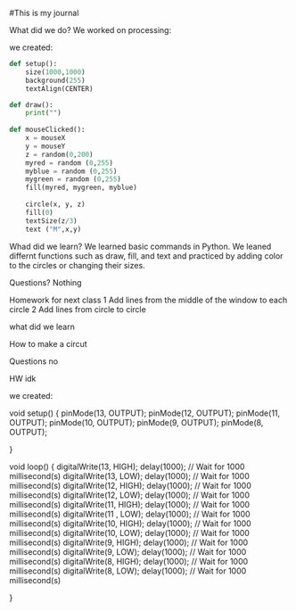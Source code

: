#This is my journal

What did we do?
We worked on processing:

we created:
```.py
def setup():
    size(1000,1000)
    background(255)
    textAlign(CENTER)

def draw():
    print("")
    
def mouseClicked():
    x = mouseX
    y = mouseY
    z = random(0,200)
    myred = random (0,255)
    myblue = random (0,255)
    mygreen = random (0,255)
    fill(myred, mygreen, myblue)
    
    circle(x, y, z)
    fill(0)
    textSize(z/3)
    text ("M",x,y)


```

Whad did we learn?
We learned basic commands in Python. We leaned differnt functions such as draw, fill, and text and practiced by adding color to the circles or changing their sizes.

Questions?
Nothing

Homework for next class
1 Add lines from the middle of the window to each circle
2 Add lines from circle to circle


what did we learn

How to make a circut

Questions 
no

HW idk

we created:

void setup()
{
  pinMode(13, OUTPUT);
    pinMode(12, OUTPUT);
      pinMode(11, OUTPUT);
  		pinMode(10, OUTPUT);
    		pinMode(9, OUTPUT);
  				pinMode(8, OUTPUT);
  					

}

void loop()
{
  digitalWrite(13, HIGH);
  delay(1000); // Wait for 1000 millisecond(s)
  digitalWrite(13, LOW);
  delay(1000); // Wait for 1000 millisecond(s)
  digitalWrite(12, HIGH);
  delay(1000); // Wait for 1000 millisecond(s)
  digitalWrite(12, LOW);
  delay(1000); // Wait for 1000 millisecond(s)
  digitalWrite(11, HIGH);
  delay(1000); // Wait for 1000 millisecond(s)
  digitalWrite(11	, LOW);
  delay(1000); // Wait for 1000 millisecond(s)
  digitalWrite(10, HIGH);
  delay(1000); // Wait for 1000 millisecond(s)
  digitalWrite(10, LOW);
  delay(1000); // Wait for 1000 millisecond(s)
  digitalWrite(9, HIGH);
  delay(1000); // Wait for 1000 millisecond(s)
  digitalWrite(9, LOW);
  delay(1000); // Wait for 1000 millisecond(s)
  digitalWrite(8, HIGH);
  delay(1000); // Wait for 1000 millisecond(s)
  digitalWrite(8, LOW);
  delay(1000); // Wait for 1000 millisecond(s)
  
}




